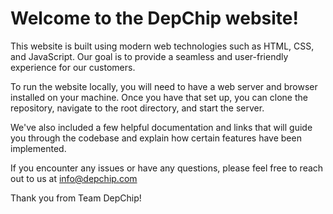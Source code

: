 # Welcome to the DepChip website!

This website is built using modern web technologies such as HTML, CSS, and JavaScript. Our goal is to provide a seamless and user-friendly experience for our customers.

To run the website locally, you will need to have a web server and browser installed on your machine. Once you have that set up, you can clone the repository, navigate to the root directory, and start the server.

We've also included a few helpful documentation and links that will guide you through the codebase and explain how certain features have been implemented.

If you encounter any issues or have any questions, please feel free to reach out to us at info@depchip.com

Thank you from Team DepChip!